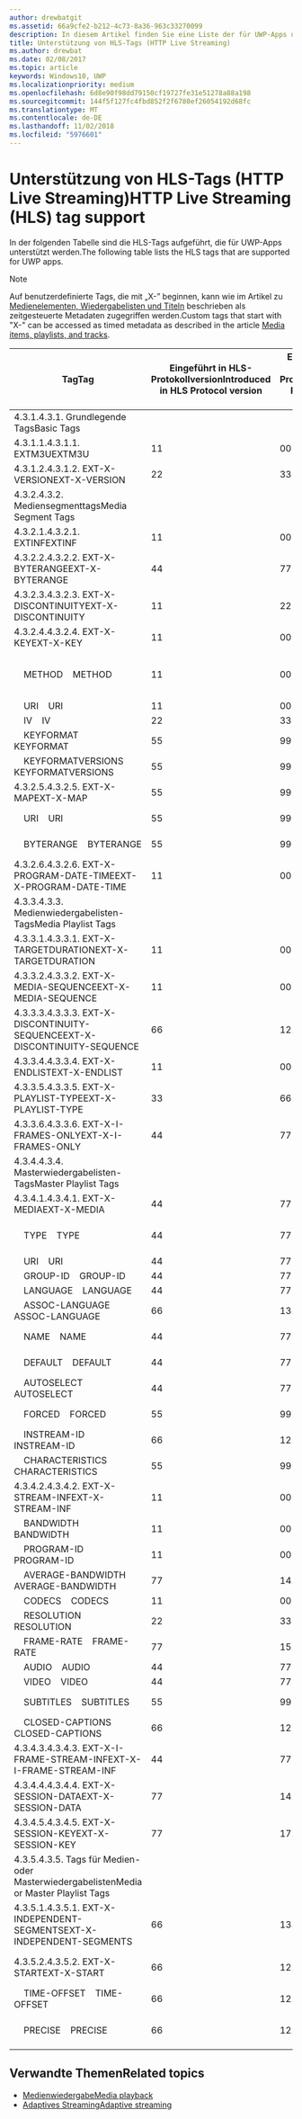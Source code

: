 ```yaml
---
author: drewbatgit
ms.assetid: 66a9cfe2-b212-4c73-8a36-963c33270099
description: In diesem Artikel finden Sie eine Liste der für UWP-Apps unterstützten Tags für das HLS-Protokoll (HTTP Live Streaming).
title: Unterstützung von HLS-Tags (HTTP Live Streaming)
ms.author: drewbat
ms.date: 02/08/2017
ms.topic: article
keywords: Windows10, UWP
ms.localizationpriority: medium
ms.openlocfilehash: 6d8e90f98dd79150cf19727fe31e51278a88a198
ms.sourcegitcommit: 144f5f127fc4fbd852f2f6780ef26054192d68fc
ms.translationtype: MT
ms.contentlocale: de-DE
ms.lasthandoff: 11/02/2018
ms.locfileid: "5976601"
---
```

# <a name="http-live-streaming-hls-tag-support"></a><span data-ttu-id="d66b5-104">Unterstützung von HLS-Tags (HTTP Live Streaming)</span><span class="sxs-lookup"><span data-stu-id="d66b5-104">HTTP Live Streaming (HLS) tag support</span></span>
<span data-ttu-id="d66b5-105">In der folgenden Tabelle sind die HLS-Tags aufgeführt, die für UWP-Apps unterstützt werden.</span><span class="sxs-lookup"><span data-stu-id="d66b5-105">The following table lists the HLS tags that are supported for UWP apps.</span></span>

> [!NOTE] 
> <span data-ttu-id="d66b5-106">Auf benutzerdefinierte Tags, die mit „X-” beginnen, kann wie im Artikel zu [Medienelementen, Wiedergabelisten und Titeln](media-playback-with-mediasource.md) beschrieben als zeitgesteuerte Metadaten zugegriffen werden.</span><span class="sxs-lookup"><span data-stu-id="d66b5-106">Custom tags that start with "X-" can be accessed as timed metadata as described in the article [Media items, playlists, and tracks](media-playback-with-mediasource.md).</span></span>

|<span data-ttu-id="d66b5-107">Tag</span><span class="sxs-lookup"><span data-stu-id="d66b5-107">Tag</span></span> |<span data-ttu-id="d66b5-108">Eingeführt in HLS-Protokollversion</span><span class="sxs-lookup"><span data-stu-id="d66b5-108">Introduced in HLS Protocol version</span></span>|<span data-ttu-id="d66b5-109">Entwurfsversion des HLS-Protokolldokuments</span><span class="sxs-lookup"><span data-stu-id="d66b5-109">HLS Protocol Document Draft Version</span></span>|<span data-ttu-id="d66b5-110">Erforderlich auf dem Client</span><span class="sxs-lookup"><span data-stu-id="d66b5-110">Required on Client</span></span>|<span data-ttu-id="d66b5-111">Juliversion von Windows 10</span><span class="sxs-lookup"><span data-stu-id="d66b5-111">July release of Windows 10</span></span>|<span data-ttu-id="d66b5-112">Windows 10, Version 1511</span><span class="sxs-lookup"><span data-stu-id="d66b5-112">Windows 10, Version 1511</span></span>|<span data-ttu-id="d66b5-113">Windows 10, Version 1607</span><span class="sxs-lookup"><span data-stu-id="d66b5-113">Windows 10, Version 1607</span></span> |
|---------------------|-----------|--------------|---------|--------------|-----|-----|
|<span data-ttu-id="d66b5-114">4.3.1.</span><span class="sxs-lookup"><span data-stu-id="d66b5-114">4.3.1.</span></span>  <span data-ttu-id="d66b5-115">Grundlegende Tags</span><span class="sxs-lookup"><span data-stu-id="d66b5-115">Basic Tags</span></span>                 |             |                   |         |             |     |    |
| <span data-ttu-id="d66b5-116">4.3.1.1.</span><span class="sxs-lookup"><span data-stu-id="d66b5-116">4.3.1.1.</span></span>  <span data-ttu-id="d66b5-117">EXTM3U</span><span class="sxs-lookup"><span data-stu-id="d66b5-117">EXTM3U</span></span> |<span data-ttu-id="d66b5-118">1</span><span class="sxs-lookup"><span data-stu-id="d66b5-118">1</span></span>|<span data-ttu-id="d66b5-119">0</span><span class="sxs-lookup"><span data-stu-id="d66b5-119">0</span></span>|<span data-ttu-id="d66b5-120">ERFORDERLICH</span><span class="sxs-lookup"><span data-stu-id="d66b5-120">REQUIRED</span></span>|<span data-ttu-id="d66b5-121">Unterstützt</span><span class="sxs-lookup"><span data-stu-id="d66b5-121">Supported</span></span>|<span data-ttu-id="d66b5-122">Unterstützt</span><span class="sxs-lookup"><span data-stu-id="d66b5-122">Supported</span></span>|<span data-ttu-id="d66b5-123">Unterstützt</span><span class="sxs-lookup"><span data-stu-id="d66b5-123">Supported</span></span>|
| <span data-ttu-id="d66b5-124">4.3.1.2.</span><span class="sxs-lookup"><span data-stu-id="d66b5-124">4.3.1.2.</span></span>  <span data-ttu-id="d66b5-125">EXT-X-VERSION</span><span class="sxs-lookup"><span data-stu-id="d66b5-125">EXT-X-VERSION</span></span> |<span data-ttu-id="d66b5-126">2</span><span class="sxs-lookup"><span data-stu-id="d66b5-126">2</span></span>|<span data-ttu-id="d66b5-127">3</span><span class="sxs-lookup"><span data-stu-id="d66b5-127">3</span></span>|<span data-ttu-id="d66b5-128">ERFORDERLICH</span><span class="sxs-lookup"><span data-stu-id="d66b5-128">REQUIRED</span></span>|<span data-ttu-id="d66b5-129">Unterstützt</span><span class="sxs-lookup"><span data-stu-id="d66b5-129">Supported</span></span>|<span data-ttu-id="d66b5-130">Unterstützt</span><span class="sxs-lookup"><span data-stu-id="d66b5-130">Supported</span></span>|<span data-ttu-id="d66b5-131">Unterstützt</span><span class="sxs-lookup"><span data-stu-id="d66b5-131">Supported</span></span>
|<span data-ttu-id="d66b5-132">4.3.2.</span><span class="sxs-lookup"><span data-stu-id="d66b5-132">4.3.2.</span></span>  <span data-ttu-id="d66b5-133">Mediensegmenttags</span><span class="sxs-lookup"><span data-stu-id="d66b5-133">Media Segment Tags</span></span>                 |             |                   |         |             |     |    | 
| <span data-ttu-id="d66b5-134">4.3.2.1.</span><span class="sxs-lookup"><span data-stu-id="d66b5-134">4.3.2.1.</span></span>  <span data-ttu-id="d66b5-135">EXTINF</span><span class="sxs-lookup"><span data-stu-id="d66b5-135">EXTINF</span></span>  |<span data-ttu-id="d66b5-136">1</span><span class="sxs-lookup"><span data-stu-id="d66b5-136">1</span></span>|<span data-ttu-id="d66b5-137">0</span><span class="sxs-lookup"><span data-stu-id="d66b5-137">0</span></span>|<span data-ttu-id="d66b5-138">ERFORDERLICH</span><span class="sxs-lookup"><span data-stu-id="d66b5-138">REQUIRED</span></span>|<span data-ttu-id="d66b5-139">Unterstützt</span><span class="sxs-lookup"><span data-stu-id="d66b5-139">Supported</span></span>|<span data-ttu-id="d66b5-140">Unterstützt</span><span class="sxs-lookup"><span data-stu-id="d66b5-140">Supported</span></span>|<span data-ttu-id="d66b5-141">Unterstützt</span><span class="sxs-lookup"><span data-stu-id="d66b5-141">Supported</span></span>
| <span data-ttu-id="d66b5-142">4.3.2.2.</span><span class="sxs-lookup"><span data-stu-id="d66b5-142">4.3.2.2.</span></span>  <span data-ttu-id="d66b5-143">EXT-X-BYTERANGE</span><span class="sxs-lookup"><span data-stu-id="d66b5-143">EXT-X-BYTERANGE</span></span> |<span data-ttu-id="d66b5-144">4</span><span class="sxs-lookup"><span data-stu-id="d66b5-144">4</span></span>|<span data-ttu-id="d66b5-145">7</span><span class="sxs-lookup"><span data-stu-id="d66b5-145">7</span></span>|<span data-ttu-id="d66b5-146">OPTIONAL</span><span class="sxs-lookup"><span data-stu-id="d66b5-146">OPTIONAL</span></span>|<span data-ttu-id="d66b5-147">Unterstützt</span><span class="sxs-lookup"><span data-stu-id="d66b5-147">Supported</span></span>|<span data-ttu-id="d66b5-148">Unterstützt</span><span class="sxs-lookup"><span data-stu-id="d66b5-148">Supported</span></span>|<span data-ttu-id="d66b5-149">Unterstützt</span><span class="sxs-lookup"><span data-stu-id="d66b5-149">Supported</span></span>|
| <span data-ttu-id="d66b5-150">4.3.2.3.</span><span class="sxs-lookup"><span data-stu-id="d66b5-150">4.3.2.3.</span></span>  <span data-ttu-id="d66b5-151">EXT-X-DISCONTINUITY</span><span class="sxs-lookup"><span data-stu-id="d66b5-151">EXT-X-DISCONTINUITY</span></span> |<span data-ttu-id="d66b5-152">1</span><span class="sxs-lookup"><span data-stu-id="d66b5-152">1</span></span>|<span data-ttu-id="d66b5-153">2</span><span class="sxs-lookup"><span data-stu-id="d66b5-153">2</span></span>|<span data-ttu-id="d66b5-154">OPTIONAL</span><span class="sxs-lookup"><span data-stu-id="d66b5-154">OPTIONAL</span></span>|<span data-ttu-id="d66b5-155">Unterstützt</span><span class="sxs-lookup"><span data-stu-id="d66b5-155">Supported</span></span>|<span data-ttu-id="d66b5-156">Unterstützt</span><span class="sxs-lookup"><span data-stu-id="d66b5-156">Supported</span></span>|<span data-ttu-id="d66b5-157">Unterstützt</span><span class="sxs-lookup"><span data-stu-id="d66b5-157">Supported</span></span>|
| <span data-ttu-id="d66b5-158">4.3.2.4.</span><span class="sxs-lookup"><span data-stu-id="d66b5-158">4.3.2.4.</span></span>  <span data-ttu-id="d66b5-159">EXT-X-KEY</span><span class="sxs-lookup"><span data-stu-id="d66b5-159">EXT-X-KEY</span></span> |<span data-ttu-id="d66b5-160">1</span><span class="sxs-lookup"><span data-stu-id="d66b5-160">1</span></span>|<span data-ttu-id="d66b5-161">0</span><span class="sxs-lookup"><span data-stu-id="d66b5-161">0</span></span>|<span data-ttu-id="d66b5-162">OPTIONAL</span><span class="sxs-lookup"><span data-stu-id="d66b5-162">OPTIONAL</span></span>|<span data-ttu-id="d66b5-163">Unterstützt</span><span class="sxs-lookup"><span data-stu-id="d66b5-163">Supported</span></span>|<span data-ttu-id="d66b5-164">Unterstützt</span><span class="sxs-lookup"><span data-stu-id="d66b5-164">Supported</span></span>|<span data-ttu-id="d66b5-165">Unterstützt</span><span class="sxs-lookup"><span data-stu-id="d66b5-165">Supported</span></span>|
|<span data-ttu-id="d66b5-166">&nbsp;&nbsp;&nbsp; METHOD</span><span class="sxs-lookup"><span data-stu-id="d66b5-166">&nbsp;&nbsp;&nbsp; METHOD</span></span>|<span data-ttu-id="d66b5-167">1</span><span class="sxs-lookup"><span data-stu-id="d66b5-167">1</span></span>|<span data-ttu-id="d66b5-168">0</span><span class="sxs-lookup"><span data-stu-id="d66b5-168">0</span></span>|<span data-ttu-id="d66b5-169">Attribut</span><span class="sxs-lookup"><span data-stu-id="d66b5-169">Attribute</span></span>|<span data-ttu-id="d66b5-170">„NONE, AES-128”</span><span class="sxs-lookup"><span data-stu-id="d66b5-170">"NONE, AES-128"</span></span>|<span data-ttu-id="d66b5-171">„NONE, AES-128”</span><span class="sxs-lookup"><span data-stu-id="d66b5-171">"NONE, AES-128"</span></span>|<span data-ttu-id="d66b5-172">„NONE, AES-128, SAMPLE-AES”</span><span class="sxs-lookup"><span data-stu-id="d66b5-172">"NONE, AES-128, SAMPLE-AES"</span></span>|
|<span data-ttu-id="d66b5-173">&nbsp;&nbsp;&nbsp; URI</span><span class="sxs-lookup"><span data-stu-id="d66b5-173">&nbsp;&nbsp;&nbsp; URI</span></span>|<span data-ttu-id="d66b5-174">1</span><span class="sxs-lookup"><span data-stu-id="d66b5-174">1</span></span>|<span data-ttu-id="d66b5-175">0</span><span class="sxs-lookup"><span data-stu-id="d66b5-175">0</span></span>|<span data-ttu-id="d66b5-176">Attribut</span><span class="sxs-lookup"><span data-stu-id="d66b5-176">Attribute</span></span>|<span data-ttu-id="d66b5-177">Unterstützt</span><span class="sxs-lookup"><span data-stu-id="d66b5-177">Supported</span></span>|<span data-ttu-id="d66b5-178">Unterstützt</span><span class="sxs-lookup"><span data-stu-id="d66b5-178">Supported</span></span>|<span data-ttu-id="d66b5-179">Unterstützt</span><span class="sxs-lookup"><span data-stu-id="d66b5-179">Supported</span></span>|
|<span data-ttu-id="d66b5-180">&nbsp;&nbsp;&nbsp; IV</span><span class="sxs-lookup"><span data-stu-id="d66b5-180">&nbsp;&nbsp;&nbsp; IV</span></span>|<span data-ttu-id="d66b5-181">2</span><span class="sxs-lookup"><span data-stu-id="d66b5-181">2</span></span>|<span data-ttu-id="d66b5-182">3</span><span class="sxs-lookup"><span data-stu-id="d66b5-182">3</span></span>|<span data-ttu-id="d66b5-183">Attribut</span><span class="sxs-lookup"><span data-stu-id="d66b5-183">Attribute</span></span>|<span data-ttu-id="d66b5-184">Unterstützt</span><span class="sxs-lookup"><span data-stu-id="d66b5-184">Supported</span></span>|<span data-ttu-id="d66b5-185">Unterstützt</span><span class="sxs-lookup"><span data-stu-id="d66b5-185">Supported</span></span>|<span data-ttu-id="d66b5-186">Unterstützt</span><span class="sxs-lookup"><span data-stu-id="d66b5-186">Supported</span></span>|
|<span data-ttu-id="d66b5-187">&nbsp;&nbsp;&nbsp; KEYFORMAT</span><span class="sxs-lookup"><span data-stu-id="d66b5-187">&nbsp;&nbsp;&nbsp; KEYFORMAT</span></span>|<span data-ttu-id="d66b5-188">5</span><span class="sxs-lookup"><span data-stu-id="d66b5-188">5</span></span>|<span data-ttu-id="d66b5-189">9</span><span class="sxs-lookup"><span data-stu-id="d66b5-189">9</span></span>|<span data-ttu-id="d66b5-190">Attribut</span><span class="sxs-lookup"><span data-stu-id="d66b5-190">Attribute</span></span>|<span data-ttu-id="d66b5-191">Nicht unterstützt</span><span class="sxs-lookup"><span data-stu-id="d66b5-191">Not Supported</span></span>|<span data-ttu-id="d66b5-192">Nicht unterstützt</span><span class="sxs-lookup"><span data-stu-id="d66b5-192">Not Supported</span></span>|<span data-ttu-id="d66b5-193">Nicht unterstützt</span><span class="sxs-lookup"><span data-stu-id="d66b5-193">Not Supported</span></span>|
|<span data-ttu-id="d66b5-194">&nbsp;&nbsp;&nbsp; KEYFORMATVERSIONS</span><span class="sxs-lookup"><span data-stu-id="d66b5-194">&nbsp;&nbsp;&nbsp; KEYFORMATVERSIONS</span></span>|<span data-ttu-id="d66b5-195">5</span><span class="sxs-lookup"><span data-stu-id="d66b5-195">5</span></span>|<span data-ttu-id="d66b5-196">9</span><span class="sxs-lookup"><span data-stu-id="d66b5-196">9</span></span>|<span data-ttu-id="d66b5-197">Attribut</span><span class="sxs-lookup"><span data-stu-id="d66b5-197">Attribute</span></span>|<span data-ttu-id="d66b5-198">Nicht unterstützt</span><span class="sxs-lookup"><span data-stu-id="d66b5-198">Not Supported</span></span>|<span data-ttu-id="d66b5-199">Nicht unterstützt</span><span class="sxs-lookup"><span data-stu-id="d66b5-199">Not Supported</span></span>|<span data-ttu-id="d66b5-200">Nicht unterstützt</span><span class="sxs-lookup"><span data-stu-id="d66b5-200">Not Supported</span></span>|
| <span data-ttu-id="d66b5-201">4.3.2.5.</span><span class="sxs-lookup"><span data-stu-id="d66b5-201">4.3.2.5.</span></span>  <span data-ttu-id="d66b5-202">EXT-X-MAP</span><span class="sxs-lookup"><span data-stu-id="d66b5-202">EXT-X-MAP</span></span> |<span data-ttu-id="d66b5-203">5</span><span class="sxs-lookup"><span data-stu-id="d66b5-203">5</span></span>|<span data-ttu-id="d66b5-204">9</span><span class="sxs-lookup"><span data-stu-id="d66b5-204">9</span></span>|<span data-ttu-id="d66b5-205">OPTIONAL</span><span class="sxs-lookup"><span data-stu-id="d66b5-205">OPTIONAL</span></span>|<span data-ttu-id="d66b5-206">Nicht unterstützt</span><span class="sxs-lookup"><span data-stu-id="d66b5-206">Not Supported</span></span>|<span data-ttu-id="d66b5-207">Nicht unterstützt</span><span class="sxs-lookup"><span data-stu-id="d66b5-207">Not Supported</span></span>|<span data-ttu-id="d66b5-208">Nicht unterstützt</span><span class="sxs-lookup"><span data-stu-id="d66b5-208">Not Supported</span></span>|
|<span data-ttu-id="d66b5-209">&nbsp;&nbsp;&nbsp; URI</span><span class="sxs-lookup"><span data-stu-id="d66b5-209">&nbsp;&nbsp;&nbsp; URI</span></span>|<span data-ttu-id="d66b5-210">5</span><span class="sxs-lookup"><span data-stu-id="d66b5-210">5</span></span>|<span data-ttu-id="d66b5-211">9</span><span class="sxs-lookup"><span data-stu-id="d66b5-211">9</span></span>|<span data-ttu-id="d66b5-212">Attribut</span><span class="sxs-lookup"><span data-stu-id="d66b5-212">Attribute</span></span>|<span data-ttu-id="d66b5-213">Nicht unterstützt</span><span class="sxs-lookup"><span data-stu-id="d66b5-213">Not Supported</span></span>|<span data-ttu-id="d66b5-214">Nicht unterstützt</span><span class="sxs-lookup"><span data-stu-id="d66b5-214">Not Supported</span></span>|<span data-ttu-id="d66b5-215">Nicht unterstützt</span><span class="sxs-lookup"><span data-stu-id="d66b5-215">Not Supported</span></span>|
|<span data-ttu-id="d66b5-216">&nbsp;&nbsp;&nbsp; BYTERANGE</span><span class="sxs-lookup"><span data-stu-id="d66b5-216">&nbsp;&nbsp;&nbsp; BYTERANGE</span></span>|<span data-ttu-id="d66b5-217">5</span><span class="sxs-lookup"><span data-stu-id="d66b5-217">5</span></span>|<span data-ttu-id="d66b5-218">9</span><span class="sxs-lookup"><span data-stu-id="d66b5-218">9</span></span>|<span data-ttu-id="d66b5-219">Attribut</span><span class="sxs-lookup"><span data-stu-id="d66b5-219">Attribute</span></span>|<span data-ttu-id="d66b5-220">Nicht unterstützt</span><span class="sxs-lookup"><span data-stu-id="d66b5-220">Not Supported</span></span>|<span data-ttu-id="d66b5-221">Nicht unterstützt</span><span class="sxs-lookup"><span data-stu-id="d66b5-221">Not Supported</span></span>|<span data-ttu-id="d66b5-222">Nicht unterstützt</span><span class="sxs-lookup"><span data-stu-id="d66b5-222">Not Supported</span></span>|
| <span data-ttu-id="d66b5-223">4.3.2.6.</span><span class="sxs-lookup"><span data-stu-id="d66b5-223">4.3.2.6.</span></span>  <span data-ttu-id="d66b5-224">EXT-X-PROGRAM-DATE-TIME</span><span class="sxs-lookup"><span data-stu-id="d66b5-224">EXT-X-PROGRAM-DATE-TIME</span></span> |<span data-ttu-id="d66b5-225">1</span><span class="sxs-lookup"><span data-stu-id="d66b5-225">1</span></span>|<span data-ttu-id="d66b5-226">0</span><span class="sxs-lookup"><span data-stu-id="d66b5-226">0</span></span>|<span data-ttu-id="d66b5-227">OPTIONAL</span><span class="sxs-lookup"><span data-stu-id="d66b5-227">OPTIONAL</span></span>|<span data-ttu-id="d66b5-228">Nicht unterstützt</span><span class="sxs-lookup"><span data-stu-id="d66b5-228">Not Supported</span></span>|<span data-ttu-id="d66b5-229">Nicht unterstützt</span><span class="sxs-lookup"><span data-stu-id="d66b5-229">Not Supported</span></span>|<span data-ttu-id="d66b5-230">Nicht unterstützt</span><span class="sxs-lookup"><span data-stu-id="d66b5-230">Not Supported</span></span>|
|<span data-ttu-id="d66b5-231">4.3.3.</span><span class="sxs-lookup"><span data-stu-id="d66b5-231">4.3.3.</span></span>  <span data-ttu-id="d66b5-232">Medienwiedergabelisten-Tags</span><span class="sxs-lookup"><span data-stu-id="d66b5-232">Media Playlist Tags</span></span>                 |             |                   |         |             |     |    | 
| <span data-ttu-id="d66b5-233">4.3.3.1.</span><span class="sxs-lookup"><span data-stu-id="d66b5-233">4.3.3.1.</span></span>  <span data-ttu-id="d66b5-234">EXT-X-TARGETDURATION</span><span class="sxs-lookup"><span data-stu-id="d66b5-234">EXT-X-TARGETDURATION</span></span>  |<span data-ttu-id="d66b5-235">1</span><span class="sxs-lookup"><span data-stu-id="d66b5-235">1</span></span>|<span data-ttu-id="d66b5-236">0</span><span class="sxs-lookup"><span data-stu-id="d66b5-236">0</span></span>|<span data-ttu-id="d66b5-237">ERFORDERLICH</span><span class="sxs-lookup"><span data-stu-id="d66b5-237">REQUIRED</span></span>|<span data-ttu-id="d66b5-238">Unterstützt</span><span class="sxs-lookup"><span data-stu-id="d66b5-238">Supported</span></span>|<span data-ttu-id="d66b5-239">Unterstützt</span><span class="sxs-lookup"><span data-stu-id="d66b5-239">Supported</span></span>|<span data-ttu-id="d66b5-240">Unterstützt</span><span class="sxs-lookup"><span data-stu-id="d66b5-240">Supported</span></span>|
| <span data-ttu-id="d66b5-241">4.3.3.2.</span><span class="sxs-lookup"><span data-stu-id="d66b5-241">4.3.3.2.</span></span>  <span data-ttu-id="d66b5-242">EXT-X-MEDIA-SEQUENCE</span><span class="sxs-lookup"><span data-stu-id="d66b5-242">EXT-X-MEDIA-SEQUENCE</span></span>  |<span data-ttu-id="d66b5-243">1</span><span class="sxs-lookup"><span data-stu-id="d66b5-243">1</span></span>|<span data-ttu-id="d66b5-244">0</span><span class="sxs-lookup"><span data-stu-id="d66b5-244">0</span></span>|<span data-ttu-id="d66b5-245">OPTIONAL</span><span class="sxs-lookup"><span data-stu-id="d66b5-245">OPTIONAL</span></span>|<span data-ttu-id="d66b5-246">Unterstützt</span><span class="sxs-lookup"><span data-stu-id="d66b5-246">Supported</span></span>|<span data-ttu-id="d66b5-247">Unterstützt</span><span class="sxs-lookup"><span data-stu-id="d66b5-247">Supported</span></span>|<span data-ttu-id="d66b5-248">Unterstützt</span><span class="sxs-lookup"><span data-stu-id="d66b5-248">Supported</span></span>|
| <span data-ttu-id="d66b5-249">4.3.3.3.</span><span class="sxs-lookup"><span data-stu-id="d66b5-249">4.3.3.3.</span></span>  <span data-ttu-id="d66b5-250">EXT-X-DISCONTINUITY-SEQUENCE</span><span class="sxs-lookup"><span data-stu-id="d66b5-250">EXT-X-DISCONTINUITY-SEQUENCE</span></span>|<span data-ttu-id="d66b5-251">6</span><span class="sxs-lookup"><span data-stu-id="d66b5-251">6</span></span>|<span data-ttu-id="d66b5-252">12</span><span class="sxs-lookup"><span data-stu-id="d66b5-252">12</span></span>|<span data-ttu-id="d66b5-253">OPTIONAL</span><span class="sxs-lookup"><span data-stu-id="d66b5-253">OPTIONAL</span></span>|<span data-ttu-id="d66b5-254">Nicht unterstützt</span><span class="sxs-lookup"><span data-stu-id="d66b5-254">Not Supported</span></span>|<span data-ttu-id="d66b5-255">Nicht unterstützt</span><span class="sxs-lookup"><span data-stu-id="d66b5-255">Not Supported</span></span>|<span data-ttu-id="d66b5-256">Nicht unterstützt</span><span class="sxs-lookup"><span data-stu-id="d66b5-256">Not Supported</span></span>|
| <span data-ttu-id="d66b5-257">4.3.3.4.</span><span class="sxs-lookup"><span data-stu-id="d66b5-257">4.3.3.4.</span></span>  <span data-ttu-id="d66b5-258">EXT-X-ENDLIST</span><span class="sxs-lookup"><span data-stu-id="d66b5-258">EXT-X-ENDLIST</span></span> |<span data-ttu-id="d66b5-259">1</span><span class="sxs-lookup"><span data-stu-id="d66b5-259">1</span></span>|<span data-ttu-id="d66b5-260">0</span><span class="sxs-lookup"><span data-stu-id="d66b5-260">0</span></span>|<span data-ttu-id="d66b5-261">OPTIONAL</span><span class="sxs-lookup"><span data-stu-id="d66b5-261">OPTIONAL</span></span>|<span data-ttu-id="d66b5-262">Unterstützt</span><span class="sxs-lookup"><span data-stu-id="d66b5-262">Supported</span></span>|<span data-ttu-id="d66b5-263">Unterstützt</span><span class="sxs-lookup"><span data-stu-id="d66b5-263">Supported</span></span>|<span data-ttu-id="d66b5-264">Unterstützt</span><span class="sxs-lookup"><span data-stu-id="d66b5-264">Supported</span></span>|
| <span data-ttu-id="d66b5-265">4.3.3.5.</span><span class="sxs-lookup"><span data-stu-id="d66b5-265">4.3.3.5.</span></span>  <span data-ttu-id="d66b5-266">EXT-X-PLAYLIST-TYPE</span><span class="sxs-lookup"><span data-stu-id="d66b5-266">EXT-X-PLAYLIST-TYPE</span></span> |<span data-ttu-id="d66b5-267">3</span><span class="sxs-lookup"><span data-stu-id="d66b5-267">3</span></span>|<span data-ttu-id="d66b5-268">6</span><span class="sxs-lookup"><span data-stu-id="d66b5-268">6</span></span>|<span data-ttu-id="d66b5-269">OPTIONAL</span><span class="sxs-lookup"><span data-stu-id="d66b5-269">OPTIONAL</span></span>|<span data-ttu-id="d66b5-270">Unterstützt</span><span class="sxs-lookup"><span data-stu-id="d66b5-270">Supported</span></span>|<span data-ttu-id="d66b5-271">Unterstützt</span><span class="sxs-lookup"><span data-stu-id="d66b5-271">Supported</span></span>|<span data-ttu-id="d66b5-272">Unterstützt</span><span class="sxs-lookup"><span data-stu-id="d66b5-272">Supported</span></span>|
| <span data-ttu-id="d66b5-273">4.3.3.6.</span><span class="sxs-lookup"><span data-stu-id="d66b5-273">4.3.3.6.</span></span>  <span data-ttu-id="d66b5-274">EXT-X-I-FRAMES-ONLY</span><span class="sxs-lookup"><span data-stu-id="d66b5-274">EXT-X-I-FRAMES-ONLY</span></span> |<span data-ttu-id="d66b5-275">4</span><span class="sxs-lookup"><span data-stu-id="d66b5-275">4</span></span>|<span data-ttu-id="d66b5-276">7</span><span class="sxs-lookup"><span data-stu-id="d66b5-276">7</span></span>|<span data-ttu-id="d66b5-277">OPTIONAL</span><span class="sxs-lookup"><span data-stu-id="d66b5-277">OPTIONAL</span></span>|<span data-ttu-id="d66b5-278">Nicht unterstützt</span><span class="sxs-lookup"><span data-stu-id="d66b5-278">Not Supported</span></span>|<span data-ttu-id="d66b5-279">Nicht unterstützt</span><span class="sxs-lookup"><span data-stu-id="d66b5-279">Not Supported</span></span>|<span data-ttu-id="d66b5-280">Nicht unterstützt</span><span class="sxs-lookup"><span data-stu-id="d66b5-280">Not Supported</span></span>|
|<span data-ttu-id="d66b5-281">4.3.4.</span><span class="sxs-lookup"><span data-stu-id="d66b5-281">4.3.4.</span></span>  <span data-ttu-id="d66b5-282">Masterwiedergabelisten-Tags</span><span class="sxs-lookup"><span data-stu-id="d66b5-282">Master Playlist Tags</span></span>                 |             |                   |         |             |     |    |
| <span data-ttu-id="d66b5-283">4.3.4.1.</span><span class="sxs-lookup"><span data-stu-id="d66b5-283">4.3.4.1.</span></span>  <span data-ttu-id="d66b5-284">EXT-X-MEDIA</span><span class="sxs-lookup"><span data-stu-id="d66b5-284">EXT-X-MEDIA</span></span> |<span data-ttu-id="d66b5-285">4</span><span class="sxs-lookup"><span data-stu-id="d66b5-285">4</span></span>|<span data-ttu-id="d66b5-286">7</span><span class="sxs-lookup"><span data-stu-id="d66b5-286">7</span></span>|<span data-ttu-id="d66b5-287">OPTIONAL</span><span class="sxs-lookup"><span data-stu-id="d66b5-287">OPTIONAL</span></span>|<span data-ttu-id="d66b5-288">Unterstützt</span><span class="sxs-lookup"><span data-stu-id="d66b5-288">Supported</span></span>|<span data-ttu-id="d66b5-289">Unterstützt</span><span class="sxs-lookup"><span data-stu-id="d66b5-289">Supported</span></span>|<span data-ttu-id="d66b5-290">Unterstützt</span><span class="sxs-lookup"><span data-stu-id="d66b5-290">Supported</span></span>|
|<span data-ttu-id="d66b5-291">&nbsp;&nbsp;&nbsp;  TYPE</span><span class="sxs-lookup"><span data-stu-id="d66b5-291">&nbsp;&nbsp;&nbsp;  TYPE</span></span>|<span data-ttu-id="d66b5-292">4</span><span class="sxs-lookup"><span data-stu-id="d66b5-292">4</span></span>|<span data-ttu-id="d66b5-293">7</span><span class="sxs-lookup"><span data-stu-id="d66b5-293">7</span></span>|<span data-ttu-id="d66b5-294">Attribut</span><span class="sxs-lookup"><span data-stu-id="d66b5-294">Attribute</span></span>|<span data-ttu-id="d66b5-295">„AUDIO, VIDEO”</span><span class="sxs-lookup"><span data-stu-id="d66b5-295">"AUDIO, VIDEO"</span></span>|<span data-ttu-id="d66b5-296">„AUDIO, VIDEO”</span><span class="sxs-lookup"><span data-stu-id="d66b5-296">"AUDIO, VIDEO"</span></span>|<span data-ttu-id="d66b5-297">„AUDIO, VIDEO, SUBTITLES”</span><span class="sxs-lookup"><span data-stu-id="d66b5-297">"AUDIO, VIDEO, SUBTITLES"</span></span>|
|<span data-ttu-id="d66b5-298">&nbsp;&nbsp;&nbsp;  URI</span><span class="sxs-lookup"><span data-stu-id="d66b5-298">&nbsp;&nbsp;&nbsp;  URI</span></span>|<span data-ttu-id="d66b5-299">4</span><span class="sxs-lookup"><span data-stu-id="d66b5-299">4</span></span>|<span data-ttu-id="d66b5-300">7</span><span class="sxs-lookup"><span data-stu-id="d66b5-300">7</span></span>|<span data-ttu-id="d66b5-301">Attribut</span><span class="sxs-lookup"><span data-stu-id="d66b5-301">Attribute</span></span>|<span data-ttu-id="d66b5-302">Unterstützt</span><span class="sxs-lookup"><span data-stu-id="d66b5-302">Supported</span></span>|<span data-ttu-id="d66b5-303">Unterstützt</span><span class="sxs-lookup"><span data-stu-id="d66b5-303">Supported</span></span>|<span data-ttu-id="d66b5-304">Unterstützt</span><span class="sxs-lookup"><span data-stu-id="d66b5-304">Supported</span></span>|
|<span data-ttu-id="d66b5-305">&nbsp;&nbsp;&nbsp;  GROUP-ID</span><span class="sxs-lookup"><span data-stu-id="d66b5-305">&nbsp;&nbsp;&nbsp;  GROUP-ID</span></span>|<span data-ttu-id="d66b5-306">4</span><span class="sxs-lookup"><span data-stu-id="d66b5-306">4</span></span>|<span data-ttu-id="d66b5-307">7</span><span class="sxs-lookup"><span data-stu-id="d66b5-307">7</span></span>|<span data-ttu-id="d66b5-308">Attribut</span><span class="sxs-lookup"><span data-stu-id="d66b5-308">Attribute</span></span>|<span data-ttu-id="d66b5-309">Unterstützt</span><span class="sxs-lookup"><span data-stu-id="d66b5-309">Supported</span></span>|<span data-ttu-id="d66b5-310">Unterstützt</span><span class="sxs-lookup"><span data-stu-id="d66b5-310">Supported</span></span>|<span data-ttu-id="d66b5-311">Unterstützt</span><span class="sxs-lookup"><span data-stu-id="d66b5-311">Supported</span></span>|
|<span data-ttu-id="d66b5-312">&nbsp;&nbsp;&nbsp;  LANGUAGE</span><span class="sxs-lookup"><span data-stu-id="d66b5-312">&nbsp;&nbsp;&nbsp;  LANGUAGE</span></span>|<span data-ttu-id="d66b5-313">4</span><span class="sxs-lookup"><span data-stu-id="d66b5-313">4</span></span>|<span data-ttu-id="d66b5-314">7</span><span class="sxs-lookup"><span data-stu-id="d66b5-314">7</span></span>|<span data-ttu-id="d66b5-315">Attribut</span><span class="sxs-lookup"><span data-stu-id="d66b5-315">Attribute</span></span>|<span data-ttu-id="d66b5-316">Unterstützt</span><span class="sxs-lookup"><span data-stu-id="d66b5-316">Supported</span></span>|<span data-ttu-id="d66b5-317">Unterstützt</span><span class="sxs-lookup"><span data-stu-id="d66b5-317">Supported</span></span>|<span data-ttu-id="d66b5-318">Unterstützt</span><span class="sxs-lookup"><span data-stu-id="d66b5-318">Supported</span></span>|
|<span data-ttu-id="d66b5-319">&nbsp;&nbsp;&nbsp;  ASSOC-LANGUAGE</span><span class="sxs-lookup"><span data-stu-id="d66b5-319">&nbsp;&nbsp;&nbsp;  ASSOC-LANGUAGE</span></span>|<span data-ttu-id="d66b5-320">6</span><span class="sxs-lookup"><span data-stu-id="d66b5-320">6</span></span>|<span data-ttu-id="d66b5-321">13</span><span class="sxs-lookup"><span data-stu-id="d66b5-321">13</span></span>|<span data-ttu-id="d66b5-322">Attribut</span><span class="sxs-lookup"><span data-stu-id="d66b5-322">Attribute</span></span>|<span data-ttu-id="d66b5-323">Nicht unterstützt</span><span class="sxs-lookup"><span data-stu-id="d66b5-323">Not Supported</span></span>|<span data-ttu-id="d66b5-324">Nicht unterstützt</span><span class="sxs-lookup"><span data-stu-id="d66b5-324">Not Supported</span></span>|<span data-ttu-id="d66b5-325">Nicht unterstützt</span><span class="sxs-lookup"><span data-stu-id="d66b5-325">Not Supported</span></span>|
|<span data-ttu-id="d66b5-326">&nbsp;&nbsp;&nbsp;  NAME</span><span class="sxs-lookup"><span data-stu-id="d66b5-326">&nbsp;&nbsp;&nbsp;  NAME</span></span>|<span data-ttu-id="d66b5-327">4</span><span class="sxs-lookup"><span data-stu-id="d66b5-327">4</span></span>|<span data-ttu-id="d66b5-328">7</span><span class="sxs-lookup"><span data-stu-id="d66b5-328">7</span></span>|<span data-ttu-id="d66b5-329">Attribut</span><span class="sxs-lookup"><span data-stu-id="d66b5-329">Attribute</span></span>|<span data-ttu-id="d66b5-330">Nicht unterstützt</span><span class="sxs-lookup"><span data-stu-id="d66b5-330">Not Supported</span></span>|<span data-ttu-id="d66b5-331">Nicht unterstützt</span><span class="sxs-lookup"><span data-stu-id="d66b5-331">Not Supported</span></span>|<span data-ttu-id="d66b5-332">Unterstützt</span><span class="sxs-lookup"><span data-stu-id="d66b5-332">Supported</span></span>|
|<span data-ttu-id="d66b5-333">&nbsp;&nbsp;&nbsp;  DEFAULT</span><span class="sxs-lookup"><span data-stu-id="d66b5-333">&nbsp;&nbsp;&nbsp;  DEFAULT</span></span>|<span data-ttu-id="d66b5-334">4</span><span class="sxs-lookup"><span data-stu-id="d66b5-334">4</span></span>|<span data-ttu-id="d66b5-335">7</span><span class="sxs-lookup"><span data-stu-id="d66b5-335">7</span></span>|<span data-ttu-id="d66b5-336">Attribut</span><span class="sxs-lookup"><span data-stu-id="d66b5-336">Attribute</span></span>|<span data-ttu-id="d66b5-337">Nicht unterstützt</span><span class="sxs-lookup"><span data-stu-id="d66b5-337">Not Supported</span></span>|<span data-ttu-id="d66b5-338">Nicht unterstützt</span><span class="sxs-lookup"><span data-stu-id="d66b5-338">Not Supported</span></span>|<span data-ttu-id="d66b5-339">Nicht unterstützt</span><span class="sxs-lookup"><span data-stu-id="d66b5-339">Not Supported</span></span>|
|<span data-ttu-id="d66b5-340">&nbsp;&nbsp;&nbsp;  AUTOSELECT</span><span class="sxs-lookup"><span data-stu-id="d66b5-340">&nbsp;&nbsp;&nbsp;  AUTOSELECT</span></span>|<span data-ttu-id="d66b5-341">4</span><span class="sxs-lookup"><span data-stu-id="d66b5-341">4</span></span>|<span data-ttu-id="d66b5-342">7</span><span class="sxs-lookup"><span data-stu-id="d66b5-342">7</span></span>|<span data-ttu-id="d66b5-343">Attribut</span><span class="sxs-lookup"><span data-stu-id="d66b5-343">Attribute</span></span>|<span data-ttu-id="d66b5-344">Nicht unterstützt</span><span class="sxs-lookup"><span data-stu-id="d66b5-344">Not Supported</span></span>|<span data-ttu-id="d66b5-345">Nicht unterstützt</span><span class="sxs-lookup"><span data-stu-id="d66b5-345">Not Supported</span></span>|<span data-ttu-id="d66b5-346">Nicht unterstützt</span><span class="sxs-lookup"><span data-stu-id="d66b5-346">Not Supported</span></span>|
|<span data-ttu-id="d66b5-347">&nbsp;&nbsp;&nbsp;  FORCED</span><span class="sxs-lookup"><span data-stu-id="d66b5-347">&nbsp;&nbsp;&nbsp;  FORCED</span></span>|<span data-ttu-id="d66b5-348">5</span><span class="sxs-lookup"><span data-stu-id="d66b5-348">5</span></span>|<span data-ttu-id="d66b5-349">9</span><span class="sxs-lookup"><span data-stu-id="d66b5-349">9</span></span>|<span data-ttu-id="d66b5-350">Attribut</span><span class="sxs-lookup"><span data-stu-id="d66b5-350">Attribute</span></span>|<span data-ttu-id="d66b5-351">Nicht unterstützt</span><span class="sxs-lookup"><span data-stu-id="d66b5-351">Not Supported</span></span>|<span data-ttu-id="d66b5-352">Nicht unterstützt</span><span class="sxs-lookup"><span data-stu-id="d66b5-352">Not Supported</span></span>|<span data-ttu-id="d66b5-353">Nicht unterstützt</span><span class="sxs-lookup"><span data-stu-id="d66b5-353">Not Supported</span></span>|
|<span data-ttu-id="d66b5-354">&nbsp;&nbsp;&nbsp;  INSTREAM-ID</span><span class="sxs-lookup"><span data-stu-id="d66b5-354">&nbsp;&nbsp;&nbsp;  INSTREAM-ID</span></span>|<span data-ttu-id="d66b5-355">6</span><span class="sxs-lookup"><span data-stu-id="d66b5-355">6</span></span>|<span data-ttu-id="d66b5-356">12</span><span class="sxs-lookup"><span data-stu-id="d66b5-356">12</span></span>|<span data-ttu-id="d66b5-357">Attribut</span><span class="sxs-lookup"><span data-stu-id="d66b5-357">Attribute</span></span>|<span data-ttu-id="d66b5-358">Nicht unterstützt</span><span class="sxs-lookup"><span data-stu-id="d66b5-358">Not Supported</span></span>|<span data-ttu-id="d66b5-359">Nicht unterstützt</span><span class="sxs-lookup"><span data-stu-id="d66b5-359">Not Supported</span></span>|<span data-ttu-id="d66b5-360">Nicht unterstützt</span><span class="sxs-lookup"><span data-stu-id="d66b5-360">Not Supported</span></span>|
|<span data-ttu-id="d66b5-361">&nbsp;&nbsp;&nbsp;  CHARACTERISTICS</span><span class="sxs-lookup"><span data-stu-id="d66b5-361">&nbsp;&nbsp;&nbsp;  CHARACTERISTICS</span></span>|<span data-ttu-id="d66b5-362">5</span><span class="sxs-lookup"><span data-stu-id="d66b5-362">5</span></span>|<span data-ttu-id="d66b5-363">9</span><span class="sxs-lookup"><span data-stu-id="d66b5-363">9</span></span>|<span data-ttu-id="d66b5-364">Attribut</span><span class="sxs-lookup"><span data-stu-id="d66b5-364">Attribute</span></span>|<span data-ttu-id="d66b5-365">Nicht unterstützt</span><span class="sxs-lookup"><span data-stu-id="d66b5-365">Not Supported</span></span>|<span data-ttu-id="d66b5-366">Nicht unterstützt</span><span class="sxs-lookup"><span data-stu-id="d66b5-366">Not Supported</span></span>|<span data-ttu-id="d66b5-367">Nicht unterstützt</span><span class="sxs-lookup"><span data-stu-id="d66b5-367">Not Supported</span></span>|
| <span data-ttu-id="d66b5-368">4.3.4.2.</span><span class="sxs-lookup"><span data-stu-id="d66b5-368">4.3.4.2.</span></span>  <span data-ttu-id="d66b5-369">EXT-X-STREAM-INF</span><span class="sxs-lookup"><span data-stu-id="d66b5-369">EXT-X-STREAM-INF</span></span>  |<span data-ttu-id="d66b5-370">1</span><span class="sxs-lookup"><span data-stu-id="d66b5-370">1</span></span>|<span data-ttu-id="d66b5-371">0</span><span class="sxs-lookup"><span data-stu-id="d66b5-371">0</span></span>|<span data-ttu-id="d66b5-372">ERFORDERLICH</span><span class="sxs-lookup"><span data-stu-id="d66b5-372">REQUIRED</span></span>|<span data-ttu-id="d66b5-373">Unterstützt</span><span class="sxs-lookup"><span data-stu-id="d66b5-373">Supported</span></span>|<span data-ttu-id="d66b5-374">Unterstützt</span><span class="sxs-lookup"><span data-stu-id="d66b5-374">Supported</span></span>|<span data-ttu-id="d66b5-375">Unterstützt</span><span class="sxs-lookup"><span data-stu-id="d66b5-375">Supported</span></span>|
|<span data-ttu-id="d66b5-376">&nbsp;&nbsp;&nbsp;  BANDWIDTH</span><span class="sxs-lookup"><span data-stu-id="d66b5-376">&nbsp;&nbsp;&nbsp;  BANDWIDTH</span></span>|<span data-ttu-id="d66b5-377">1</span><span class="sxs-lookup"><span data-stu-id="d66b5-377">1</span></span>|<span data-ttu-id="d66b5-378">0</span><span class="sxs-lookup"><span data-stu-id="d66b5-378">0</span></span>|<span data-ttu-id="d66b5-379">Attribut</span><span class="sxs-lookup"><span data-stu-id="d66b5-379">Attribute</span></span>|<span data-ttu-id="d66b5-380">Unterstützt</span><span class="sxs-lookup"><span data-stu-id="d66b5-380">Supported</span></span>|<span data-ttu-id="d66b5-381">Unterstützt</span><span class="sxs-lookup"><span data-stu-id="d66b5-381">Supported</span></span>|<span data-ttu-id="d66b5-382">Unterstützt</span><span class="sxs-lookup"><span data-stu-id="d66b5-382">Supported</span></span>|
|<span data-ttu-id="d66b5-383">&nbsp;&nbsp;&nbsp;  PROGRAM-ID</span><span class="sxs-lookup"><span data-stu-id="d66b5-383">&nbsp;&nbsp;&nbsp;  PROGRAM-ID</span></span>|<span data-ttu-id="d66b5-384">1</span><span class="sxs-lookup"><span data-stu-id="d66b5-384">1</span></span>|<span data-ttu-id="d66b5-385">0</span><span class="sxs-lookup"><span data-stu-id="d66b5-385">0</span></span>|<span data-ttu-id="d66b5-386">Attribut</span><span class="sxs-lookup"><span data-stu-id="d66b5-386">Attribute</span></span>|<span data-ttu-id="d66b5-387">Nicht verfügbar</span><span class="sxs-lookup"><span data-stu-id="d66b5-387">NA</span></span>|<span data-ttu-id="d66b5-388">Nicht verfügbar</span><span class="sxs-lookup"><span data-stu-id="d66b5-388">NA</span></span>|<span data-ttu-id="d66b5-389">Nicht verfügbar</span><span class="sxs-lookup"><span data-stu-id="d66b5-389">NA</span></span>|
|<span data-ttu-id="d66b5-390">&nbsp;&nbsp;&nbsp;  AVERAGE-BANDWIDTH</span><span class="sxs-lookup"><span data-stu-id="d66b5-390">&nbsp;&nbsp;&nbsp;  AVERAGE-BANDWIDTH</span></span>|<span data-ttu-id="d66b5-391">7</span><span class="sxs-lookup"><span data-stu-id="d66b5-391">7</span></span>|<span data-ttu-id="d66b5-392">14</span><span class="sxs-lookup"><span data-stu-id="d66b5-392">14</span></span>|<span data-ttu-id="d66b5-393">Attribut</span><span class="sxs-lookup"><span data-stu-id="d66b5-393">Attribute</span></span>|<span data-ttu-id="d66b5-394">Nicht unterstützt</span><span class="sxs-lookup"><span data-stu-id="d66b5-394">Not Supported</span></span>|<span data-ttu-id="d66b5-395">Nicht unterstützt</span><span class="sxs-lookup"><span data-stu-id="d66b5-395">Not Supported</span></span>|<span data-ttu-id="d66b5-396">Nicht unterstützt</span><span class="sxs-lookup"><span data-stu-id="d66b5-396">Not Supported</span></span>|
|<span data-ttu-id="d66b5-397">&nbsp;&nbsp;&nbsp;  CODECS</span><span class="sxs-lookup"><span data-stu-id="d66b5-397">&nbsp;&nbsp;&nbsp;  CODECS</span></span>|<span data-ttu-id="d66b5-398">1</span><span class="sxs-lookup"><span data-stu-id="d66b5-398">1</span></span>|<span data-ttu-id="d66b5-399">0</span><span class="sxs-lookup"><span data-stu-id="d66b5-399">0</span></span>|<span data-ttu-id="d66b5-400">Attribut</span><span class="sxs-lookup"><span data-stu-id="d66b5-400">Attribute</span></span>|<span data-ttu-id="d66b5-401">Unterstützt</span><span class="sxs-lookup"><span data-stu-id="d66b5-401">Supported</span></span>|<span data-ttu-id="d66b5-402">Unterstützt</span><span class="sxs-lookup"><span data-stu-id="d66b5-402">Supported</span></span>|<span data-ttu-id="d66b5-403">Unterstützt</span><span class="sxs-lookup"><span data-stu-id="d66b5-403">Supported</span></span>|
|<span data-ttu-id="d66b5-404">&nbsp;&nbsp;&nbsp;  RESOLUTION</span><span class="sxs-lookup"><span data-stu-id="d66b5-404">&nbsp;&nbsp;&nbsp;  RESOLUTION</span></span>|<span data-ttu-id="d66b5-405">2</span><span class="sxs-lookup"><span data-stu-id="d66b5-405">2</span></span>|<span data-ttu-id="d66b5-406">3</span><span class="sxs-lookup"><span data-stu-id="d66b5-406">3</span></span>|<span data-ttu-id="d66b5-407">Attribut</span><span class="sxs-lookup"><span data-stu-id="d66b5-407">Attribute</span></span>|<span data-ttu-id="d66b5-408">Unterstützt</span><span class="sxs-lookup"><span data-stu-id="d66b5-408">Supported</span></span>|<span data-ttu-id="d66b5-409">Unterstützt</span><span class="sxs-lookup"><span data-stu-id="d66b5-409">Supported</span></span>|<span data-ttu-id="d66b5-410">Unterstützt</span><span class="sxs-lookup"><span data-stu-id="d66b5-410">Supported</span></span>|
|<span data-ttu-id="d66b5-411">&nbsp;&nbsp;&nbsp;  FRAME-RATE</span><span class="sxs-lookup"><span data-stu-id="d66b5-411">&nbsp;&nbsp;&nbsp;  FRAME-RATE</span></span>|<span data-ttu-id="d66b5-412">7</span><span class="sxs-lookup"><span data-stu-id="d66b5-412">7</span></span>|<span data-ttu-id="d66b5-413">15</span><span class="sxs-lookup"><span data-stu-id="d66b5-413">15</span></span>|<span data-ttu-id="d66b5-414">Attribut</span><span class="sxs-lookup"><span data-stu-id="d66b5-414">Attribute</span></span>|<span data-ttu-id="d66b5-415">Nicht verfügbar</span><span class="sxs-lookup"><span data-stu-id="d66b5-415">NA</span></span>|<span data-ttu-id="d66b5-416">Nicht verfügbar</span><span class="sxs-lookup"><span data-stu-id="d66b5-416">NA</span></span>|<span data-ttu-id="d66b5-417">Nicht verfügbar</span><span class="sxs-lookup"><span data-stu-id="d66b5-417">NA</span></span>|
|<span data-ttu-id="d66b5-418">&nbsp;&nbsp;&nbsp;  AUDIO</span><span class="sxs-lookup"><span data-stu-id="d66b5-418">&nbsp;&nbsp;&nbsp;  AUDIO</span></span>|<span data-ttu-id="d66b5-419">4</span><span class="sxs-lookup"><span data-stu-id="d66b5-419">4</span></span>|<span data-ttu-id="d66b5-420">7</span><span class="sxs-lookup"><span data-stu-id="d66b5-420">7</span></span>|<span data-ttu-id="d66b5-421">Attribut</span><span class="sxs-lookup"><span data-stu-id="d66b5-421">Attribute</span></span>|<span data-ttu-id="d66b5-422">Unterstützt</span><span class="sxs-lookup"><span data-stu-id="d66b5-422">Supported</span></span>|<span data-ttu-id="d66b5-423">Unterstützt</span><span class="sxs-lookup"><span data-stu-id="d66b5-423">Supported</span></span>|<span data-ttu-id="d66b5-424">Unterstützt</span><span class="sxs-lookup"><span data-stu-id="d66b5-424">Supported</span></span>|
|<span data-ttu-id="d66b5-425">&nbsp;&nbsp;&nbsp;  VIDEO</span><span class="sxs-lookup"><span data-stu-id="d66b5-425">&nbsp;&nbsp;&nbsp;  VIDEO</span></span>|<span data-ttu-id="d66b5-426">4</span><span class="sxs-lookup"><span data-stu-id="d66b5-426">4</span></span>|<span data-ttu-id="d66b5-427">7</span><span class="sxs-lookup"><span data-stu-id="d66b5-427">7</span></span>|<span data-ttu-id="d66b5-428">Attribut</span><span class="sxs-lookup"><span data-stu-id="d66b5-428">Attribute</span></span>|<span data-ttu-id="d66b5-429">Unterstützt</span><span class="sxs-lookup"><span data-stu-id="d66b5-429">Supported</span></span>|<span data-ttu-id="d66b5-430">Unterstützt</span><span class="sxs-lookup"><span data-stu-id="d66b5-430">Supported</span></span>|<span data-ttu-id="d66b5-431">Unterstützt</span><span class="sxs-lookup"><span data-stu-id="d66b5-431">Supported</span></span>|
|<span data-ttu-id="d66b5-432">&nbsp;&nbsp;&nbsp;  SUBTITLES</span><span class="sxs-lookup"><span data-stu-id="d66b5-432">&nbsp;&nbsp;&nbsp;  SUBTITLES</span></span>|<span data-ttu-id="d66b5-433">5</span><span class="sxs-lookup"><span data-stu-id="d66b5-433">5</span></span>|<span data-ttu-id="d66b5-434">9</span><span class="sxs-lookup"><span data-stu-id="d66b5-434">9</span></span>|<span data-ttu-id="d66b5-435">Attribut</span><span class="sxs-lookup"><span data-stu-id="d66b5-435">Attribute</span></span>|<span data-ttu-id="d66b5-436">Nicht unterstützt</span><span class="sxs-lookup"><span data-stu-id="d66b5-436">Not Supported</span></span>|<span data-ttu-id="d66b5-437">Nicht unterstützt</span><span class="sxs-lookup"><span data-stu-id="d66b5-437">Not Supported</span></span>|<span data-ttu-id="d66b5-438">Unterstützt</span><span class="sxs-lookup"><span data-stu-id="d66b5-438">Supported</span></span>|
|<span data-ttu-id="d66b5-439">&nbsp;&nbsp;&nbsp;  CLOSED-CAPTIONS</span><span class="sxs-lookup"><span data-stu-id="d66b5-439">&nbsp;&nbsp;&nbsp;  CLOSED-CAPTIONS</span></span>|<span data-ttu-id="d66b5-440">6</span><span class="sxs-lookup"><span data-stu-id="d66b5-440">6</span></span>|<span data-ttu-id="d66b5-441">12</span><span class="sxs-lookup"><span data-stu-id="d66b5-441">12</span></span>|<span data-ttu-id="d66b5-442">Attribut</span><span class="sxs-lookup"><span data-stu-id="d66b5-442">Attribute</span></span>|<span data-ttu-id="d66b5-443">Nicht unterstützt</span><span class="sxs-lookup"><span data-stu-id="d66b5-443">Not Supported</span></span>|<span data-ttu-id="d66b5-444">Nicht unterstützt</span><span class="sxs-lookup"><span data-stu-id="d66b5-444">Not Supported</span></span>|<span data-ttu-id="d66b5-445">Nicht unterstützt</span><span class="sxs-lookup"><span data-stu-id="d66b5-445">Not Supported</span></span>|
| <span data-ttu-id="d66b5-446">4.3.4.3.</span><span class="sxs-lookup"><span data-stu-id="d66b5-446">4.3.4.3.</span></span>  <span data-ttu-id="d66b5-447">EXT-X-I-FRAME-STREAM-INF</span><span class="sxs-lookup"><span data-stu-id="d66b5-447">EXT-X-I-FRAME-STREAM-INF</span></span>  |<span data-ttu-id="d66b5-448">4</span><span class="sxs-lookup"><span data-stu-id="d66b5-448">4</span></span>|<span data-ttu-id="d66b5-449">7</span><span class="sxs-lookup"><span data-stu-id="d66b5-449">7</span></span>|<span data-ttu-id="d66b5-450">OPTIONAL</span><span class="sxs-lookup"><span data-stu-id="d66b5-450">OPTIONAL</span></span>|<span data-ttu-id="d66b5-451">Nicht unterstützt</span><span class="sxs-lookup"><span data-stu-id="d66b5-451">Not Supported</span></span>|<span data-ttu-id="d66b5-452">Nicht unterstützt</span><span class="sxs-lookup"><span data-stu-id="d66b5-452">Not Supported</span></span>|<span data-ttu-id="d66b5-453">Nicht unterstützt</span><span class="sxs-lookup"><span data-stu-id="d66b5-453">Not Supported</span></span>|
| <span data-ttu-id="d66b5-454">4.3.4.4.</span><span class="sxs-lookup"><span data-stu-id="d66b5-454">4.3.4.4.</span></span>  <span data-ttu-id="d66b5-455">EXT-X-SESSION-DATA</span><span class="sxs-lookup"><span data-stu-id="d66b5-455">EXT-X-SESSION-DATA</span></span>  |<span data-ttu-id="d66b5-456">7</span><span class="sxs-lookup"><span data-stu-id="d66b5-456">7</span></span>|<span data-ttu-id="d66b5-457">14</span><span class="sxs-lookup"><span data-stu-id="d66b5-457">14</span></span>|<span data-ttu-id="d66b5-458">OPTIONAL</span><span class="sxs-lookup"><span data-stu-id="d66b5-458">OPTIONAL</span></span>|<span data-ttu-id="d66b5-459">Nicht unterstützt</span><span class="sxs-lookup"><span data-stu-id="d66b5-459">Not Supported</span></span>|<span data-ttu-id="d66b5-460">Nicht unterstützt</span><span class="sxs-lookup"><span data-stu-id="d66b5-460">Not Supported</span></span>|<span data-ttu-id="d66b5-461">Nicht unterstützt</span><span class="sxs-lookup"><span data-stu-id="d66b5-461">Not Supported</span></span>|
| <span data-ttu-id="d66b5-462">4.3.4.5.</span><span class="sxs-lookup"><span data-stu-id="d66b5-462">4.3.4.5.</span></span>  <span data-ttu-id="d66b5-463">EXT-X-SESSION-KEY</span><span class="sxs-lookup"><span data-stu-id="d66b5-463">EXT-X-SESSION-KEY</span></span> |<span data-ttu-id="d66b5-464">7</span><span class="sxs-lookup"><span data-stu-id="d66b5-464">7</span></span>|<span data-ttu-id="d66b5-465">17</span><span class="sxs-lookup"><span data-stu-id="d66b5-465">17</span></span>|<span data-ttu-id="d66b5-466">OPTIONAL</span><span class="sxs-lookup"><span data-stu-id="d66b5-466">OPTIONAL</span></span>|<span data-ttu-id="d66b5-467">Nicht unterstützt</span><span class="sxs-lookup"><span data-stu-id="d66b5-467">Not Supported</span></span>|<span data-ttu-id="d66b5-468">Nicht unterstützt</span><span class="sxs-lookup"><span data-stu-id="d66b5-468">Not Supported</span></span>|<span data-ttu-id="d66b5-469">Nicht unterstützt</span><span class="sxs-lookup"><span data-stu-id="d66b5-469">Not Supported</span></span>|
|<span data-ttu-id="d66b5-470">4.3.5.</span><span class="sxs-lookup"><span data-stu-id="d66b5-470">4.3.5.</span></span>  <span data-ttu-id="d66b5-471">Tags für Medien- oder Masterwiedergabelisten</span><span class="sxs-lookup"><span data-stu-id="d66b5-471">Media or Master Playlist Tags</span></span>                  |             |                   |         |             |     |    |
| <span data-ttu-id="d66b5-472">4.3.5.1.</span><span class="sxs-lookup"><span data-stu-id="d66b5-472">4.3.5.1.</span></span>  <span data-ttu-id="d66b5-473">EXT-X-INDEPENDENT-SEGMENTS</span><span class="sxs-lookup"><span data-stu-id="d66b5-473">EXT-X-INDEPENDENT-SEGMENTS</span></span> |<span data-ttu-id="d66b5-474">6</span><span class="sxs-lookup"><span data-stu-id="d66b5-474">6</span></span>|<span data-ttu-id="d66b5-475">13</span><span class="sxs-lookup"><span data-stu-id="d66b5-475">13</span></span>|<span data-ttu-id="d66b5-476">OPTIONAL</span><span class="sxs-lookup"><span data-stu-id="d66b5-476">OPTIONAL</span></span>|<span data-ttu-id="d66b5-477">Nicht unterstützt</span><span class="sxs-lookup"><span data-stu-id="d66b5-477">Not Supported</span></span>|<span data-ttu-id="d66b5-478">Unterstützt</span><span class="sxs-lookup"><span data-stu-id="d66b5-478">Supported</span></span>|<span data-ttu-id="d66b5-479">Unterstützt</span><span class="sxs-lookup"><span data-stu-id="d66b5-479">Supported</span></span>|
| <span data-ttu-id="d66b5-480">4.3.5.2.</span><span class="sxs-lookup"><span data-stu-id="d66b5-480">4.3.5.2.</span></span>  <span data-ttu-id="d66b5-481">EXT-X-START</span><span class="sxs-lookup"><span data-stu-id="d66b5-481">EXT-X-START</span></span>  |<span data-ttu-id="d66b5-482">6</span><span class="sxs-lookup"><span data-stu-id="d66b5-482">6</span></span>|<span data-ttu-id="d66b5-483">12</span><span class="sxs-lookup"><span data-stu-id="d66b5-483">12</span></span>|<span data-ttu-id="d66b5-484">OPTIONAL</span><span class="sxs-lookup"><span data-stu-id="d66b5-484">OPTIONAL</span></span>|<span data-ttu-id="d66b5-485">Nicht unterstützt</span><span class="sxs-lookup"><span data-stu-id="d66b5-485">Not Supported</span></span>|<span data-ttu-id="d66b5-486">Teilweise unterstützt</span><span class="sxs-lookup"><span data-stu-id="d66b5-486">Partially Supported</span></span>|<span data-ttu-id="d66b5-487">Teilweise unterstützt</span><span class="sxs-lookup"><span data-stu-id="d66b5-487">Partially Supported</span></span>|
|<span data-ttu-id="d66b5-488">&nbsp;&nbsp;&nbsp;  TIME-OFFSET</span><span class="sxs-lookup"><span data-stu-id="d66b5-488">&nbsp;&nbsp;&nbsp;  TIME-OFFSET</span></span>|<span data-ttu-id="d66b5-489">6</span><span class="sxs-lookup"><span data-stu-id="d66b5-489">6</span></span>|<span data-ttu-id="d66b5-490">12</span><span class="sxs-lookup"><span data-stu-id="d66b5-490">12</span></span>|<span data-ttu-id="d66b5-491">Attribut</span><span class="sxs-lookup"><span data-stu-id="d66b5-491">Attribute</span></span>|<span data-ttu-id="d66b5-492">Nicht unterstützt</span><span class="sxs-lookup"><span data-stu-id="d66b5-492">Not Supported</span></span>|<span data-ttu-id="d66b5-493">Unterstützt</span><span class="sxs-lookup"><span data-stu-id="d66b5-493">Supported</span></span>|<span data-ttu-id="d66b5-494">Unterstützt</span><span class="sxs-lookup"><span data-stu-id="d66b5-494">Supported</span></span>|
|<span data-ttu-id="d66b5-495">&nbsp;&nbsp;&nbsp;  PRECISE</span><span class="sxs-lookup"><span data-stu-id="d66b5-495">&nbsp;&nbsp;&nbsp;  PRECISE</span></span>|<span data-ttu-id="d66b5-496">6</span><span class="sxs-lookup"><span data-stu-id="d66b5-496">6</span></span>|<span data-ttu-id="d66b5-497">12</span><span class="sxs-lookup"><span data-stu-id="d66b5-497">12</span></span>|<span data-ttu-id="d66b5-498">Attribut</span><span class="sxs-lookup"><span data-stu-id="d66b5-498">Attribute</span></span>|<span data-ttu-id="d66b5-499">Nicht unterstützt</span><span class="sxs-lookup"><span data-stu-id="d66b5-499">Not Supported</span></span>|<span data-ttu-id="d66b5-500">„NO“ standardmäßig unterstützt</span><span class="sxs-lookup"><span data-stu-id="d66b5-500">Default "NO" supported</span></span>|<span data-ttu-id="d66b5-501">„NO“ standardmäßig unterstützt</span><span class="sxs-lookup"><span data-stu-id="d66b5-501">Default "NO" supported</span></span>|



## <a name="related-topics"></a><span data-ttu-id="d66b5-502">Verwandte Themen</span><span class="sxs-lookup"><span data-stu-id="d66b5-502">Related topics</span></span>

* [<span data-ttu-id="d66b5-503">Medienwiedergabe</span><span class="sxs-lookup"><span data-stu-id="d66b5-503">Media playback</span></span>](media-playback.md)
* [<span data-ttu-id="d66b5-504">Adaptives Streaming</span><span class="sxs-lookup"><span data-stu-id="d66b5-504">Adaptive streaming</span></span>](adaptive-streaming.md)
 

 




